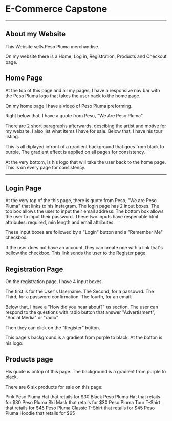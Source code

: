 # E-Commerce Capstone

___

## About my Website

This Website sells Peso Pluma merchandise.

On my website there is a Home, Log in, Registration, Products and Checkout page.

## Home Page 

At the top of this page and all my pages, I have a responsive nav bar with the Peso Pluma logo that takes the user back to the home page.

On my home page I have a video of Peso Pluma preforming.

Right below that, I have a quote from Peso, "We Are Peso Pluma"

There are 2 short paragraphs afterwards, descibing the artist and motive for my website. 
I also list what items I have for sale. Below that, I have his tour listing. 

This is all diplayed infront of a gradient background that goes from black to purple. 
The gradient effect is applied on all pages for consistency.

At the very bottom, is his logo that will take the user back to the home page. This is on every page for consistency.

____

## Login Page

At the very top of the this page, there is quote from Peso, "We are Peso Pluma" that links to his Instagram.
The login page has 2 input boxes. The top box allows the user to input their email address. The bottom box allows the user to input their password. These two inputs have respecable html attributes: required, min length and email attributes. 

These input boxes are followed by a "Login" button and a "Remember Me" checkbox. 

If the user does not have an account, they can create one with a link that's bellow the checkbox. This link sends the user to the Register page. 

## Registration Page
On the registration page, I have 4 input boxes. 

The first is for the User's Username.
The Second, for a passowrd.
The Third, for a password confirmation.
The fourth, for an email.

Below that, I have a "How did you hear about?" us section.
The user can respond to the questions with radio button that answer "Advertisment", "Social Media" or "radio"

Then they can click on the "Register" button.

This page's background is a gradient from purple to black.
At the botton is his logo.

## Products page
His quote is ontop of this page. 
The background is a gradient from purple to black. 

There are 6 six products for sale on this page:

Pink Peso Pluma Hat that retails for $30
Black Peso Pluma Hat that retails for $30
Peso Pluma Ski Mask that retails for $30 
Peso Pluma Tour T-Shirt that retails for $45
Peso Pluma Classic T-Shirt that retails for $45
Peso Pluma Hoodie that retails for $65